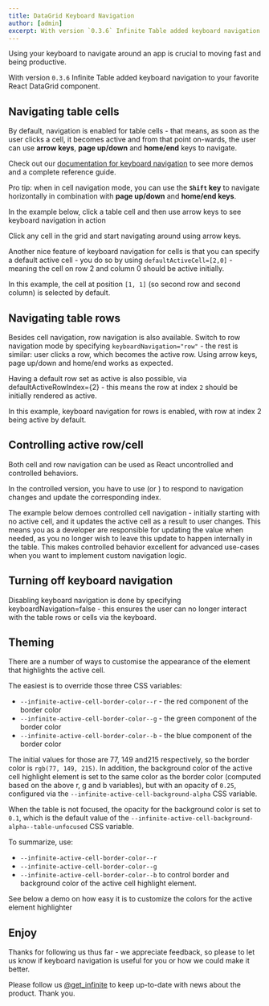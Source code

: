 ```yaml
---
title: DataGrid Keyboard Navigation
author: [admin]
excerpt: With version `0.3.6` Infinite Table added keyboard navigation to your favorite React DataGrid component.
---
```


Using your keyboard to navigate around an app is crucial to moving fast and being productive.

With version `0.3.6` Infinite Table added keyboard navigation to your favorite React DataGrid component.

## Navigating table cells

By default, navigation is enabled for table cells - that means, as soon as the user clicks a cell, it becomes active and from that point on-wards, the user can use **arrow keys**, **page up/down** and **home/end** keys to navigate.

Check out our [documentation for keyboard navigation](/docs/learn/keyboard-navigation/navigating-cells) to see more demos and a complete reference guide.

<Note>

Pro tip: when in cell navigation mode, you can use the **`Shift` key** to navigate horizontally in combination with **page up/down** and **home/end keys**.

</Note>

In the example below, click a table cell and then use arrow keys to see keyboard navigation in action

<CSEmbed id="cell-keyboard-navigation-d3qrx1" title="Keyboard navigation is enabled by default">

<Description>

Click any cell in the grid and start navigating around using arrow keys.

</Description>
</CSEmbed>

Another nice feature of keyboard navigation for cells is that you can specify a default active cell - you do so by using `defaultActiveCell=[2,0]` - meaning the cell on row 2 and column 0 should be active initially.

<CSEmbed title="Default cell selection" id="infinite-table-default-cell-selection-ohx8e3">
<Description>

In this example, the cell at position `[1, 1]` (so second row and second column) is selected by default.

</Description>

</CSEmbed>

## Navigating table rows

Besides cell navigation, row navigation is also available. Switch to row navigation mode by specifying `keyboardNavigation="row"` - the rest is similar: user clicks a row, which becomes the active row. Using arrow keys, page up/down and home/end works as expected.

Having a default row set as active is also possible, via <PropLink name="defaultActiveRowIndex">defaultActiveRowIndex={2}</PropLink> - this means the row at index `2` should be initially rendered as active.

<CSEmbed id="infinite-table-keyboard-navigation-for-rows-with-default-selection-ve1nbk" title="Keyboard navigation for rows with default selection">

<Description>

In this example, keyboard navigation for rows is enabled, with row at index 2 being active by default.

</Description>

</CSEmbed>

## Controlling active row/cell

Both cell and row navigation can be used as React uncontrolled and controlled behaviors.

In the controlled version, you have to use <PropLink name="onActiveCellIndexChange" /> (or <PropLink name="onActiveRowIndexChange"/>) to respond to navigation changes and update the corresponding index.

The example below demoes controlled cell navigation - initially starting with no active cell, and it updates the active cell as a result to user changes. This means you as a developer are responsible for updating the value when needed, as you no longer wish to leave this update to happen internally in the table. This makes controlled behavior excellent for advanced use-cases when you want to implement custom navigation logic.

<CSEmbed id="infinite-table-controlled-cell-navigation-kjl4qx" title="Controlled cell navigation">

</CSEmbed>

## Turning off keyboard navigation

Disabling keyboard navigation is done by specifying <PropLink name="keyboardNavigation">keyboardNavigation=false</PropLink> - this ensures the user can no longer interact with the table rows or cells via the keyboard.

## Theming

There are a number of ways to customise the appearance of the element that highlights the active cell.

The easiest is to override those three CSS variables:

- `--infinite-active-cell-border-color--r` - the red component of the border color
- `--infinite-active-cell-border-color--g` - the green component of the border color
- `--infinite-active-cell-border-color--b` - the blue component of the border color

The initial values for those are 77, 149 and215 respectively, so the border color is `rgb(77, 149, 215)`.
In addition, the background color of the active cell highlight element is set to the same color as the border color (computed based on the above r, g and b variables), but with an opacity of `0.25`, configured via the `--infinite-active-cell-background-alpha` CSS variable.

When the table is not focused, the opacity for the background color is set to `0.1`, which is the default value of the `--infinite-active-cell-background-alpha--table-unfocused` CSS variable.

To summarize, use:

- `--infinite-active-cell-border-color--r`
- `--infinite-active-cell-border-color--g`
- `--infinite-active-cell-border-color--b`
  to control border and background color of the active cell highlight element.

See below a demo on how easy it is to customize the colors for the active element highlighter

<CSEmbed id="infinite-table-theming-keyboard-navigation-htukio" title="Theming keyboard navigation">

</CSEmbed>

## Enjoy

Thanks for following us thus far - we appreciate feedback, so please to let us know if keyboard navigation is useful for you or how we could make it better.

Please follow us [@get_infinite](https://twitter.com/get_infinite) to keep up-to-date with news about the product. Thank you.
